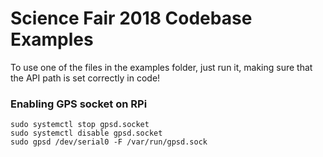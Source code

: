 # Science Fair 2018 Codebase Examples

To use one of the files in the examples folder, just run it, making sure that the API path is set correctly in code!

### Enabling GPS socket on RPi

```
sudo systemctl stop gpsd.socket
sudo systemctl disable gpsd.socket
sudo gpsd /dev/serial0 -F /var/run/gpsd.sock
```
